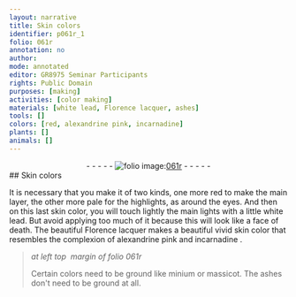 ```yaml
---
layout: narrative
title: Skin colors
identifier: p061r_1
folio: 061r
annotation: no
author:
mode: annotated
editor: GR8975 Seminar Participants
rights: Public Domain
purposes: [making]
activities: [color making]
materials: [white lead, Florence lacquer, ashes]
tools: []
colors: [red, alexandrine pink, incarnadine]
plants: []
animals: []
---
```


 <div class="folio" align="center">- - - - - <a href="http://gallica.bnf.fr/ark:/12148/btv1b10500001g/f127.image" target="_blank"><img src="https://cu-mkp.github.io/GR8975-edition/assets/photo-icon.png" alt="folio image: " style="display:inline-block; margin-bottom:-3px;"/>061r</a> - - - - - </div>  <span class="activity"></span> 
## Skin colors

 
It is necessary that you make it of two kinds, one more <span class="color">red</span> to make the main layer, the other more pale for the highlights, as around the eyes. And then on this last skin color, you will touch lightly the main lights with a little <span class="material">white lead</span>. But avoid applying too much of it because this will look like a face of death. The beautiful <span class="material">Florence lacquer</span> makes a beautiful vivid skin color that resembles the complexion of <span class="color">alexandrine pink</span> and <span class="color">incarnadine</span>
. 
> *at left top  margin of folio 061r*
> 
>  Certain colors need to be ground like minium or massicot. The <span class="material">ashes</span> don't need to be ground at all.
 